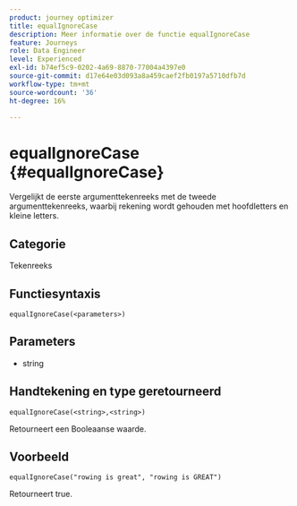 ```yaml
---
product: journey optimizer
title: equalIgnoreCase
description: Meer informatie over de functie equalIgnoreCase
feature: Journeys
role: Data Engineer
level: Experienced
exl-id: b74ef5c9-0202-4a69-8870-77004a4397e0
source-git-commit: d17e64e03d093a8a459caef2fb0197a5710dfb7d
workflow-type: tm+mt
source-wordcount: '36'
ht-degree: 16%

---
```


# equalIgnoreCase {#equalIgnoreCase}

Vergelijkt de eerste argumenttekenreeks met de tweede argumenttekenreeks, waarbij rekening wordt gehouden met hoofdletters en kleine letters.

## Categorie

Tekenreeks

## Functiesyntaxis

`equalIgnoreCase(<parameters>)`

## Parameters

* string

## Handtekening en type geretourneerd

`equalIgnoreCase(<string>,<string>)`

Retourneert een Booleaanse waarde.

## Voorbeeld

`equalIgnoreCase("rowing is great", "rowing is GREAT")`

Retourneert true.
